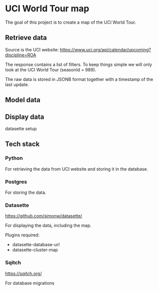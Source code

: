 # UCI World Tour map

The goal of this project is to create a map of the UCI World Tour.

## Retrieve data

Source is the UCI website: https://www.uci.org/api/calendar/upcoming?discipline=ROA

The response contains a list of filters. To keep things simple we will only look at the UCI World Tour (seasonId = 989).

The raw data is stored in JSONB format together with a timestamp of the last update.

## Model data

## Display data

datasette setup

## Tech stack

### Python

For retrieving the data from UCI website and storing it in the database.

### Postgres

For storing the data.

### Datasette

https://github.com/simonw/datasette/

For displaying the data, including the map.

Plugins required: 

- datasette-database-url
- datasette-cluster-map

### Sqitch

https://sqitch.org/

For database migrations

